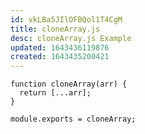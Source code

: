 ```yaml
---
id: vkLBa5JIlOFBQol1T4CgM
title: cloneArray.js
desc: cloneArray.js Example
updated: 1643436119876
created: 1643435200421
---
```


```nodejs
function cloneArray(arr) {
  return [...arr];
}

module.exports = cloneArray;
```

